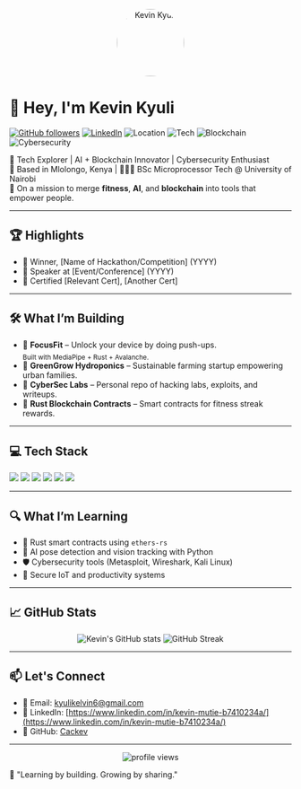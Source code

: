 <p align="center">
  <img src="https://avatars.githubusercontent.com/u/yourgithubid?v=4" width="120" alt="Kevin Kyuli" style="border-radius: 50%;" />
</p>

# 👋 Hey, I'm Kevin Kyuli

[![GitHub followers](https://img.shields.io/github/followers/Cackev?label=Follow&style=social)](https://github.com/Cackev)
[![LinkedIn](https://img.shields.io/badge/LinkedIn-blue?logo=linkedin)](https://linkedin.com/in/your-link)
![Location](https://img.shields.io/badge/Mlolongo-Kenya-green)
![Tech](https://img.shields.io/badge/AI-%E2%9C%94%EF%B8%8F-blue)
![Blockchain](https://img.shields.io/badge/Blockchain-%E2%9C%94%EF%B8%8F-red)
![Cybersecurity](https://img.shields.io/badge/Cybersecurity-%E2%9C%94%EF%B8%8F-yellow)

🚀 Tech Explorer | AI + Blockchain Innovator | Cybersecurity Enthusiast  
📍 Based in Mlolongo, Kenya | 🧑🏽‍🎓 BSc Microprocessor Tech @ University of Nairobi  
🎯 On a mission to merge **fitness**, **AI**, and **blockchain** into tools that empower people.

---

## 🏆 Highlights
- 🏅 Winner, [Name of Hackathon/Competition] (YYYY)
- 🎤 Speaker at [Event/Conference] (YYYY)
- 📜 Certified [Relevant Cert], [Another Cert]

---

## 🛠 What I’m Building
- 🔐 **FocusFit** – Unlock your device by doing push-ups. <br> <sub>Built with MediaPipe + Rust + Avalanche.</sub>
- 🌿 **GreenGrow Hydroponics** – Sustainable farming startup empowering urban families.
- 🧠 **CyberSec Labs** – Personal repo of hacking labs, exploits, and writeups.
- 🧬 **Rust Blockchain Contracts** – Smart contracts for fitness streak rewards.

---

## 💻 Tech Stack
<p>
  <img src="https://img.shields.io/badge/Rust-000?logo=rust" />
  <img src="https://img.shields.io/badge/Python-000?logo=python" />
  <img src="https://img.shields.io/badge/Avalanche-000?logo=avalanche" />
  <img src="https://img.shields.io/badge/Linux-000?logo=linux" />
  <img src="https://img.shields.io/badge/Docker-000?logo=docker" />
  <img src="https://img.shields.io/badge/GitHub-000?logo=github" />
</p>

---

## 🔍 What I’m Learning
- 🦀 Rust smart contracts using `ethers-rs`
- 🤖 AI pose detection and vision tracking with Python
- 🛡️ Cybersecurity tools (Metasploit, Wireshark, Kali Linux)
- 📡 Secure IoT and productivity systems

---

## 📈 GitHub Stats
<p align="center">
  <img src="https://github-readme-stats.vercel.app/api?username=Cackev&show_icons=true&theme=radical" alt="Kevin's GitHub stats" />
  <img src="https://github-readme-streak-stats.herokuapp.com/?user=Cackev&theme=radical" alt="GitHub Streak" />
</p>

---

## 📫 Let's Connect

- 📧 Email: [kyulikelvin6@gmail.com](mailto:kyulikelvin6@gmail.com)
- 💼 LinkedIn: [https://www.linkedin.com/in/kevin-mutie-b7410234a/](https://www.linkedin.com/in/kevin-mutie-b7410234a/)
- 🐙 GitHub: [Cackev](https://github.com/Cackev)

---

<p align="center">
  <img src="https://komarev.com/ghpvc/?username=Cackev&style=flat-square" alt="profile views" />
</p>

🧠 "Learning by building. Growing by sharing."  

<!--
**Cackev/Cackev** is a ✨ _special_ ✨ repository because its `README.md` (this file) appears on your GitHub profile.

Here are some ideas to get you started:

- 🔭 I’m currently working on ...
- 🌱 I’m currently learning ...
- 👯 I’m looking to collaborate on ...
- 🤔 I’m looking for help with ...
- 💬 Ask me about ...
- 📫 How to reach me: ...
- 😄 Pronouns: ...
- ⚡ Fun fact: ...
-->
